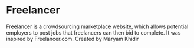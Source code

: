 # Freelancer
Freelancer is a crowdsourcing marketplace website, which allows potential employers to post jobs that freelancers can then bid to complete. It was inspired by Freelancer.com. Created by Maryam Khidir
